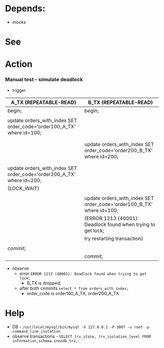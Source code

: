 # Depends:

- mocks

# See

# Action

### Manual test - simulate deadlock

- trigger

| A_TX (REPEATABLE-READ)                                                 | B_TX (REPEATABLE-READ)                                                 |
|------------------------------------------------------------------------|------------------------------------------------------------------------|
| begin;                                                                 | begin;                                                                 |                                            
|                                                                        |                                                                        |
| update orders_with_index SET order_code='order100_A_TX' where id=100;  |                                                                        |
|                                                                        |                                                                        |
|                                                                        |                                                                        | 
|                                                                        | update orders_with_index  SET order_code='order200_B_TX' where id=200; | 
|                                                                        |                                                                        |
|                                                                        |                                                                        |
| update orders_with_index  SET order_code='order200_A_TX' where id=200; |                                                                        |
| (LOCK_WAIT)                                                            |                                                                        |
|                                                                        |                                                                        |
|                                                                        | update orders_with_index SET order_code='order100_B_TX' where id=100;  |
|                                                                        | (ERROR 1213 (40001): Deadlock found when trying to get lock;           |
|                                                                        | try restarting transaction)                                            |     
|                                                                        |                                                                        |
| commit;                                                                |                                                                        |
|                                                                        | commit;                                                                |

- observe
  - error `ERROR 1213 (40001): Deadlock found when trying to get lock;`
    - B_TX is dropped;
  - after both commits `select * from orders_with_index;`
      - order_code is order100_A_TX, order200_A_TX

# Help

- DB - `/usr/local/mysql/bin/mysql -h 127.0.0.1 -P 3007 -u root -p command_line_isolation`
- observe transactions - `SELECT trx_state, trx_isolation_level FROM information_schema.innodb_trx;`